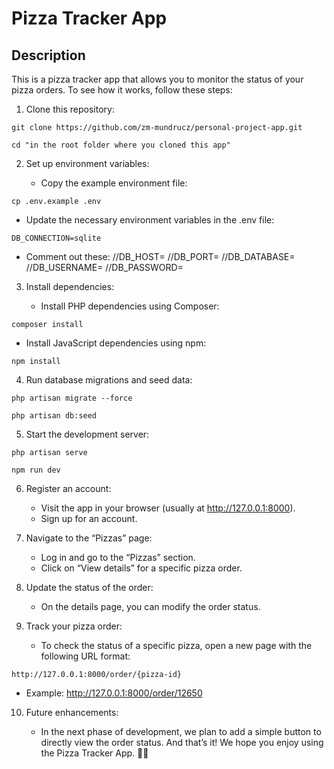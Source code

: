 # Pizza Tracker App


## Description
This is a pizza tracker app that allows you to monitor the status of your pizza orders. To see how it works, follow these steps:

1. Clone this repository:

```
git clone https://github.com/zm-mundrucz/personal-project-app.git
```
```
cd "in the root folder where you cloned this app"
```

2. Set up environment variables:

    - Copy the example environment file:
```
cp .env.example .env
```
    
   - Update the necessary environment variables in the .env file:
   ```
   DB_CONNECTION=sqlite
   ```
   - Comment out these: 
        //DB_HOST=
        //DB_PORT=
        //DB_DATABASE=
        //DB_USERNAME=
        //DB_PASSWORD=
    
3. Install dependencies:

    - Install PHP dependencies using Composer:
```
composer install
```

   - Install JavaScript dependencies using npm:
```
npm install
```

4. Run database migrations and seed data:

```
php artisan migrate --force
```
```
php artisan db:seed
```

5. Start the development server:

```
php artisan serve
```
```
npm run dev
```

6. Register an account:

    - Visit the app in your browser (usually at http://127.0.0.1:8000).
    - Sign up for an account.
7. Navigate to the “Pizzas” page:

    - Log in and go to the “Pizzas” section.
    - Click on “View details” for a specific pizza order.
8. Update the status of the order:

    - On the details page, you can modify the order status.
9. Track your pizza order:

    - To check the status of a specific pizza, open a new page with the following URL format:
```
http://127.0.0.1:8000/order/{pizza-id}
```
   - Example: http://127.0.0.1:8000/order/12650
10. Future enhancements:

    - In the next phase of development, we plan to add a simple button to directly view the order status.
And that’s it! We hope you enjoy using the Pizza Tracker App. 🍕🚀